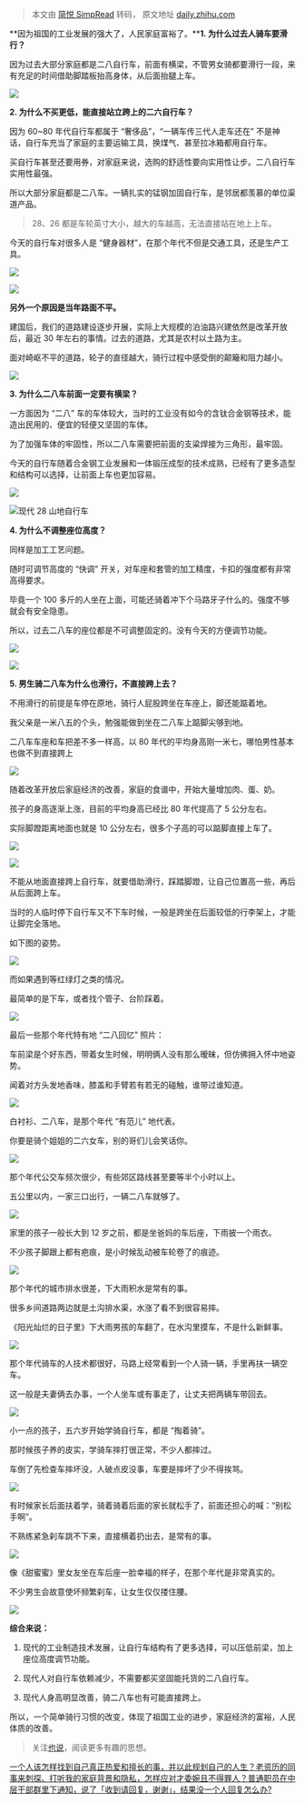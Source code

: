 > 本文由 [简悦 SimpRead](http://ksria.com/simpread/) 转码， 原文地址 [daily.zhihu.com](https://daily.zhihu.com/story/9763344)

**因为祖国的工业发展的强大了，人民家庭富裕了。****1. 为什么过去人骑车要滑行？**

因为过去大部分家庭都是二八自行车，前面有横梁，不管男女骑都要滑行一段，来有充足的时间借助脚踏板抬高身体，从后面抬腿上车。

![](https://pic1.zhimg.com/v2-5b073a25990f9455bb136b378c4bd071_720w.jpg?source=8673f162)

**2. 为什么不买更低，能直接站立跨上的二六自行车？**

因为 60~80 年代自行车都属于 “奢侈品”，“一辆车传三代人走车还在” 不是神话，自行车充当了家庭的主要运输工具，换煤气、甚至拉冰箱都用自行车。

买自行车甚至还要用券，对家庭来说，选购的舒适性要向实用性让步。二八自行车实用性最强。

所以大部分家庭都是二八车。一辆扎实的锰钢加固自行车，是邻居都羡慕的单位渠道产品。

> 28、26 都是车轮英寸大小，越大的车越高，无法直接站在地上上车。

今天的自行车对很多人是 “健身器材”，在那个年代不但是交通工具，还是生产工具。

![](https://pic1.zhimg.com/v2-569bb9f863637d415916237baa243b9a_720w.jpg?source=8673f162)

![](https://picx.zhimg.com/v2-e23dfcff0828006f378361d858c207fb_720w.jpg?source=8673f162)

**另外一个原因是当年路面不平。**

建国后，我们的道路建设逐步开展，实际上大规模的泊油路兴建依然是改革开放后，最近 30 年左右的事情。过去的道路，尤其是农村以土路为主。

面对崎岖不平的道路，轮子的直径越大，骑行过程中感受倒的颠簸和阻力越小。

![](https://pica.zhimg.com/v2-57674241359b4fc652d4f455d40aa2da_720w.jpg?source=8673f162)

**3. 为什么二八车前面一定要有横梁？**

一方面因为 “二八” 车的车体较大，当时的工业没有如今的含钛合金钢等技术，能造出民用的、便宜的轻便又坚固的车体。

为了加强车体的牢固性，所以二八车需要把前面的支粱焊接为三角形，最牢固。

今天的自行车随着合金钢工业发展和一体锻压成型的技术成熟，已经有了更多造型和结构可以选择，让前面上车也更加容易。

![](https://pica.zhimg.com/v2-41c9bb99886b6ce480b625dcd2fba48e_720w.jpg?source=8673f162)

![](https://picx.zhimg.com/v2-8a5e6d46fe3669f5e8edafb37081467c_720w.jpg?source=8673f162)现代 28 山地自行车

**4. 为什么不调整座位高度？**

同样是加工工艺问题。

随时可调节高度的 “快调” 开关，对车座和套管的加工精度，卡扣的强度都有非常高得要求。

毕竟一个 100 多斤的人坐在上面，可能还骑着冲下个马路牙子什么的。强度不够就会有安全隐患。

所以，过去二八车的座位都是不可调整固定的。没有今天的方便调节功能。

![](https://picx.zhimg.com/v2-0620fecda0c2e1f889ea816ac2c97c4e_720w.jpg?source=8673f162)

![](https://pic1.zhimg.com/v2-31cc5d5d44606948e24733cf69eb35a6_720w.jpg?source=8673f162)

**5. 男生骑二八车为什么也滑行，不直接跨上去？**

不用滑行的前提是车停在原地，骑行人屁股跨坐在车座上，脚还能踮着地。

我父亲是一米八五的个头，勉强能做到坐在二八车上踮脚尖够到地。

二八车车座和车把差不多一样高，以 80 年代的平均身高刚一米七，哪怕男性基本也做不到直接跨上

![](https://pic1.zhimg.com/v2-7cf04ef426300bcda728cde5e2afa5b8_720w.jpg?source=8673f162)

随着改革开放后家庭经济的改善，家庭的食谱中，开始大量增加肉、蛋、奶。

孩子的身高逐渐上涨，目前的平均身高已经比 80 年代提高了 5 公分左右。

实际脚蹬距离地面也就是 10 公分左右，很多个子高的可以踮脚直接上车了。

![](https://picx.zhimg.com/v2-26fb6b05515874dd6a3f68beda8e52f5_720w.jpg?source=8673f162)

![](https://pic1.zhimg.com/v2-ddedb74e0f3404c0b9575f9a961e8748_720w.jpg?source=8673f162)

不能从地面直接跨上自行车，就要借助滑行，踩踏脚蹬，让自己位置高一些，再后从后面跨上车。

当时的人临时停下自行车又不下车时候，一般是跨坐在后面较低的行李架上，才能让脚完全落地。

如下图的姿势。

![](https://pic1.zhimg.com/v2-beb802029f8c9d353f1c48daeb7f3ecd_720w.jpg?source=8673f162)

而如果遇到等红绿灯之类的情况。

最简单的是下车，或者找个管子、台阶踩着。

![](https://pic1.zhimg.com/v2-3c6556d7ce3b4430d4e3b84e2fc674f6_720w.jpg?source=8673f162)

最后一些那个年代特有地 “二八回忆” 照片：

车前梁是个好东西，带着女生时候，明明俩人没有那么暧昧，但仿佛拥入怀中地姿势。

闻着对方头发地香味，膝盖和手臂若有若无的碰触，谁带过谁知道。

![](https://picx.zhimg.com/v2-50d9d13dd03bdbbf6707a4aa753bd194_720w.jpg?source=8673f162)

白衬衫、二八车，是那个年代 “有范儿” 地代表。

你要是骑个姐姐的二六女车，别的哥们儿会笑话你。

![](https://picx.zhimg.com/v2-9edbff0cf074d08b7586c132d7e0c4b1_720w.jpg?source=8673f162)

那个年代公交车频次很少，有些郊区路线甚至要等半个小时以上。

五公里以内，一家三口出行，一辆二八车就够了。

![](https://pica.zhimg.com/v2-ab626d1dde72b4496d65d6d37eabcf7c_720w.jpg?source=8673f162)

家里的孩子一般长大到 12 岁之前，都是坐爸妈的车后座，下雨披一个雨衣。

不少孩子脚跟上都有疤痕，是小时候乱动被车轮卷了的痕迹。

![](https://picx.zhimg.com/v2-7cdfc610d7a4245fb394e7d3547eaeee_720w.jpg?source=8673f162)

那个年代的城市排水很差，下大雨积水是常有的事。

很多乡间道路两边就是土沟排水渠，水涨了看不到很容易摔。

《阳光灿烂的日子里》下大雨男孩的车翻了，在水沟里摸车，不是什么新鲜事。

![](https://pica.zhimg.com/v2-ddfa4eb93dc8d9281585a14425fa495d_720w.jpg?source=8673f162)

那个年代骑车的人技术都很好，马路上经常看到一个人骑一辆，手里再扶一辆空车。

这一般是夫妻俩去办事，一个人坐车或有事走了，让丈夫把两辆车带回去。

![](https://picx.zhimg.com/v2-b66b2711809bf1bc286b7995a0b954f9_720w.jpg?source=8673f162)

小一点的孩子，五六岁开始学骑自行车，都是 “掏着骑”。

那时候孩子养的皮实，学骑车摔打很正常，不少人都摔过。

车倒了先检查车摔坏没，人破点皮没事，车要是摔坏了少不得挨骂。

![](https://picx.zhimg.com/v2-93970d6486e13d29d03e3f9553ea97df_720w.jpg?source=8673f162)

有时候家长后面扶着学，骑着骑着后面的家长就松手了，前面还担心的喊：“别松手啊”。

不熟练紧急刹车跳不下来，直接横着扔出去，是常有的事。

![](https://pica.zhimg.com/v2-b1f1e9fa3794f62fe51d9e8a2a5d5abc_720w.jpg?source=8673f162)

像《甜蜜蜜》里女友坐在车后座一脸幸福的样子，在那个年代是非常真实的。

不少男生会故意使坏频繁刹车，让女生仅仅搂住腰。

![](https://pic1.zhimg.com/v2-6c690345b5e00bae555576ad20342627_720w.jpg?source=8673f162)

**综合来说：**

1. 现代的工业制造技术发展，让自行车结构有了更多选择，可以压低前梁，加上座位高度调节功能。

2. 现代人对自行车依赖减少，不需要都买坚固能托货的二八自行车。

3. 现代人身高明显改善，骑二八车也有可能直接跨上。

所以，一个简单骑行习惯的改变，体现了祖国工业的进步，家庭经济的富裕，人民体质的改善。

> 关注[也说](https://www.zhihu.com/people/allen-63-88)，阅读更多有趣的思想。

[一个人该怎样找到自己真正热爱和擅长的事，并以此规划自己的人生？](https://www.zhihu.com/question/399452902/answer/2672454360)[老资历的同事来刺探、打听我的家庭背景和隐私，怎样应对才委婉且不得罪人？](https://www.zhihu.com/question/592341655/answer/3016364845)[普通职员在中层干部群里下通知，说了「收到请回复，谢谢」，结果没一个人回复怎么办?](https://www.zhihu.com/question/595526596/answer/2986597927)